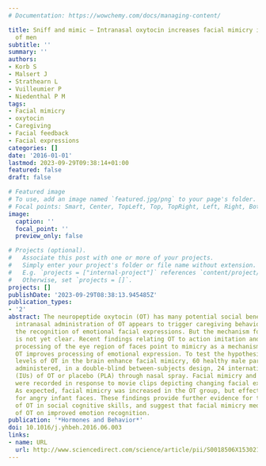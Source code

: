 ```yaml
---
# Documentation: https://wowchemy.com/docs/managing-content/

title: Sniff and mimic — Intranasal oxytocin increases facial mimicry in a sample
  of men
subtitle: ''
summary: ''
authors:
- Korb S
- Malsert J
- Strathearn L
- Vuilleumier P
- Niedenthal P M
tags:
- Facial mimicry
- oxytocin
- Caregiving
- Facial feedback
- Facial expressions
categories: []
date: '2016-01-01'
lastmod: 2023-09-29T09:38:14+01:00
featured: false
draft: false

# Featured image
# To use, add an image named `featured.jpg/png` to your page's folder.
# Focal points: Smart, Center, TopLeft, Top, TopRight, Left, Right, BottomLeft, Bottom, BottomRight.
image:
  caption: ''
  focal_point: ''
  preview_only: false

# Projects (optional).
#   Associate this post with one or more of your projects.
#   Simply enter your project's folder or file name without extension.
#   E.g. `projects = ["internal-project"]` references `content/project/deep-learning/index.md`.
#   Otherwise, set `projects = []`.
projects: []
publishDate: '2023-09-29T08:38:13.945485Z'
publication_types:
- '2'
abstract: The neuropeptide oxytocin (OT) has many potential social benefits. For example,
  intranasal administration of OT appears to trigger caregiving behavior and to improve
  the recognition of emotional facial expressions. But the mechanism for these effects
  is not yet clear. Recent findings relating OT to action imitation and to the visual
  processing of the eye region of faces point to mimicry as a mechanism through which
  OT improves processing of emotional expression. To test the hypothesis that increased
  levels of OT in the brain enhance facial mimicry, 60 healthy male participants were
  administered, in a double-blind between-subjects design, 24 international units
  (IUs) of OT or placebo (PLA) through nasal spray. Facial mimicry and emotion judgments
  were recorded in response to movie clips depicting changing facial expressions.
  As expected, facial mimicry was increased in the OT group, but effects were strongest
  for angry infant faces. These findings provide further evidence for the importance
  of OT in social cognitive skills, and suggest that facial mimicry mediates the effects
  of OT on improved emotion recognition.
publication: '*Hormones and Behavior*'
doi: 10.1016/j.yhbeh.2016.06.003
links:
- name: URL
  url: http://www.sciencedirect.com/science/article/pii/S0018506X15302105
---
```


